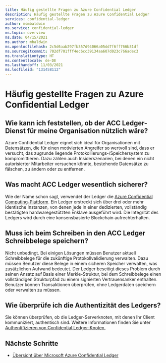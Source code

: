 ```yaml
---
title: Häufig gestellte Fragen zu Azure Confidential Ledger
description: Häufig gestellte Fragen zu Azure Confidential Ledger
services: confidential-ledger
author: msmbaldwin
ms.service: confidential-ledger
ms.topic: overview
ms.date: 04/15/2021
ms.author: mbaldwin
ms.openlocfilehash: 2c5d6aab297fb357d94066a05dd7f6ff766b31df
ms.sourcegitcommit: 702df701fff4ec6cc39134aa607d023c766adec3
ms.translationtype: HT
ms.contentlocale: de-DE
ms.lasthandoff: 11/03/2021
ms.locfileid: "131458112"
---
```

# <a name="frequently-asked-questions-for-azure-confidential-ledger"></a>Häufig gestellte Fragen zu Azure Confidential Ledger

## <a name="how-can-i-tell-if-the-acc-ledger-service-would-be-useful-to-my-organization"></a>Wie kann ich feststellen, ob der ACC Ledger-Dienst für meine Organisation nützlich wäre?

Azure Confidential Ledger eignet sich ideal für Organisationen mit Datensätzen, die für einen motivierten Angreifer so wertvoll sind, dass er versucht, das zugrunde liegende Protokollierungs-/Speichersystem zu kompromittieren. Dazu zählen auch Insiderszenarien, bei denen ein nicht autorisierter Mitarbeiter versuchen könnte, bestehende Datensätze zu fälschen, zu ändern oder zu entfernen.

## <a name="what-makes-acc-ledger-much-more-secure"></a>Was macht ACC Ledger wesentlich sicherer?

Wie der Name schon sagt, verwendet der Ledger die [Azure Confidential Computing-Plattform](../confidential-computing/index.yml). Ein Ledger erstreckt sich über drei oder mehr identische Instanzen, von denen jede in einer dedizierten, vollständig bestätigten hardwaregestützten Enklave ausgeführt wird. Die Integrität des Ledgers wird durch eine konsensbasierte Blockchain aufrechterhalten.

## <a name="when-writing-to-the-acc-ledger-do-i-need-to-store-write-receipts"></a>Muss ich beim Schreiben in den ACC Ledger Schreibbelege speichern?

Nicht unbedingt. Bei einigen Lösungen müssen Benutzer aktuell Schreibbelege für die zukünftige Protokollvalidierung verwalten. Dazu müssen Benutzer diese Belege in einem sicheren Speicher verwalten, was zusätzlichen Aufwand bedeutet. Der Ledger beseitigt dieses Problem durch seinen Ansatz auf Basis einer Merkle-Struktur, bei dem Schreibbelege einen vollständigen Strukturpfad zu einem signierten Vertrauensanker enthalten. Benutzer können Transaktionen überprüfen, ohne Ledgerdaten speichern oder verwalten zu müssen.

## <a name="how-do-i-verify-ledgers-authenticity"></a>Wie überprüfe ich die Authentizität des Ledgers?

Sie können überprüfen, ob die Ledger-Serverknoten, mit denen Ihr Client kommuniziert, authentisch sind. Weitere Informationen finden Sie unter [Authentifizieren von Confidential Ledger-Knoten.](authenticate-ledger-nodes.md)



## <a name="next-steps"></a>Nächste Schritte

- [Übersicht über Microsoft Azure Confidential Ledger](overview.md)